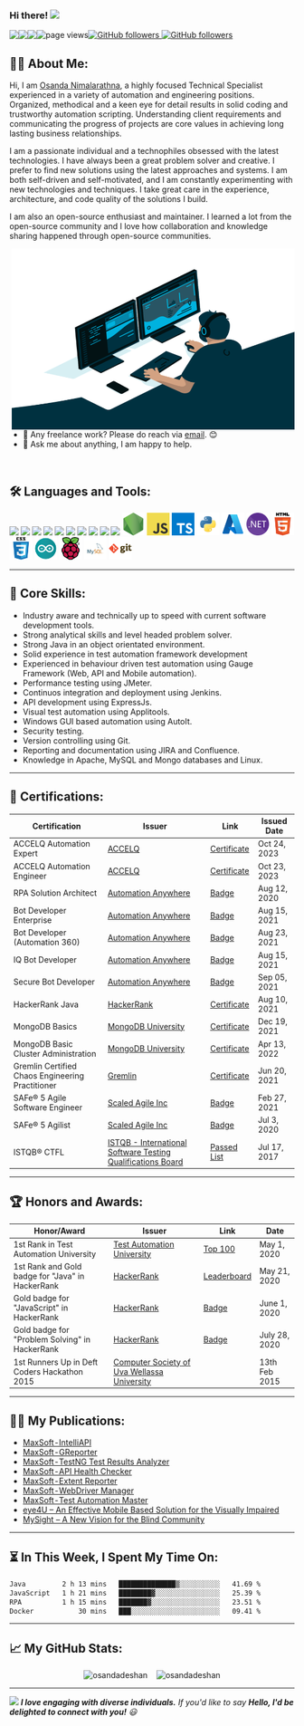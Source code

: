 ### Hi there! <img src="https://media.giphy.com/media/hvRJCLFzcasrR4ia7z/giphy.gif" width="25px">

<a href="https://twitter.com/osandadeshan/">
  <img align="left" src="https://img.shields.io/badge/twitter-%231DA1F2.svg?&style=for-the-badge&logo=twitter&logoColor=white" height=25>
</a> 
<a href="https://www.linkedin.com/in/osandadeshan/">
  <img align="left" src="https://img.shields.io/badge/linkedin-%230077B5.svg?&style=for-the-badge&logo=linkedin&logoColor=white" height=25>
</a> 
<a href="https://osandadeshan.medium.com/">
  <img align="left" src="https://img.shields.io/badge/medium-%2312100E.svg?&style=for-the-badge&logo=medium&logoColor=white" height=25>
</a>
<a href="https://github.com/osandadeshan/">
  <img align="left" src="https://komarev.com/ghpvc/?username=osandadeshan" alt="page views" />
</a>
<a href="https://github.com/osandadeshan?tab=followers">
  <img alt="GitHub followers" src="https://img.shields.io/github/followers/osandadeshan?color=green&logo=github">
</a>
<a href="https://github.com/osandadeshan?tab=stars">
  <img alt="GitHub followers" src="https://img.shields.io/github/stars/osandadeshan?color=yellow&logo=github">
</a>
<br />

## 👨‍💻 About Me:

Hi, I am [Osanda Nimalarathna](https://osandadeshan.github.io/), a highly focused Technical Specialist experienced in a variety of automation and engineering positions. Organized, methodical and a keen eye for detail results in solid coding and trustworthy automation scripting. Understanding client requirements and communicating the progress of projects are core values in achieving long lasting business relationships.

I am a passionate individual and a technophiles obsessed with the latest technologies. I have always been a great problem solver and creative. I prefer to find new solutions using the latest approaches and systems. I am both self-driven and self-motivated, and I am constantly experimenting with new technologies and techniques. I take great care in the experience, architecture, and code quality of the solutions I build.

I am also an open-source enthusiast and maintainer. I learned a lot from the open-source community and I love how collaboration and knowledge sharing happened through open-source communities.

  <img align="right" alt="GIF" src="https://github.com/osandadeshan/osandadeshan/blob/master/code.gif?raw=true" width="500" height="320" />
  
- 💼 Any freelance work? Please do reach via [email](mailto:osanda.deshan@gmail.com). 😊
- 💬 Ask me about anything, I am happy to help.
<br />

## 🛠️ Languages and Tools:

<p>
<img height="40" src="https://user-images.githubusercontent.com/9147189/132085322-d70476c1-aedc-479e-9466-a7820d155037.png">
<img height="40" src="https://user-images.githubusercontent.com/9147189/132085485-77d9a8a3-714e-4522-922b-5047338cdbb1.png">
<img height="40" src="https://user-images.githubusercontent.com/9147189/132085451-dfda532a-fd54-430b-8eb3-48c5b96fbe64.png">
<img height="40" src="https://user-images.githubusercontent.com/9147189/132085461-e585bb96-6a46-4497-b72b-2391b2f10e4b.png">
<img height="40" src="https://user-images.githubusercontent.com/9147189/132085605-08c3bed6-54d9-4062-883c-1b34fa99c925.png">
<img height="40" src="https://user-images.githubusercontent.com/9147189/132085661-65f72872-fe1f-4fd3-b288-c4eec1c4d734.png">
<img height="40" src="https://user-images.githubusercontent.com/9147189/132085683-f2784d89-8119-48d4-95e9-034e46a916ef.png">
<img height="40" src="https://user-images.githubusercontent.com/9147189/132085524-15175cb6-82a2-4337-a524-1e191200fb54.png">
<img height="40" src="https://user-images.githubusercontent.com/9147189/132085548-6d43c0f8-a3e4-4ec8-af30-09713fd553ba.png">
<img height="40" src="https://user-images.githubusercontent.com/9147189/132085559-8caa721a-34da-4a1c-bd56-0a805f6c029c.png">
<img height="40" src="https://raw.githubusercontent.com/github/explore/80688e429a7d4ef2fca1e82350fe8e3517d3494d/topics/nodejs/nodejs.png">
<img height="40" src="https://raw.githubusercontent.com/github/explore/80688e429a7d4ef2fca1e82350fe8e3517d3494d/topics/javascript/javascript.png">
<img height="40" src="https://raw.githubusercontent.com/github/explore/80688e429a7d4ef2fca1e82350fe8e3517d3494d/topics/typescript/typescript.png">
<img height="40"  src="https://raw.githubusercontent.com/github/explore/80688e429a7d4ef2fca1e82350fe8e3517d3494d/topics/python/python.png">
<img height="40" src="https://raw.githubusercontent.com/github/explore/eaef8552d8b082ffafe2bfc8a5023d47da904aac/topics/azure/azure.png">
<img height="40" src="https://raw.githubusercontent.com/github/explore/93d8a67084f94b2a444e510199a6e7622e5b09a3/topics/dotnet/dotnet.png">
<img height="40" src="https://raw.githubusercontent.com/github/explore/80688e429a7d4ef2fca1e82350fe8e3517d3494d/topics/html/html.png">
<img height="40" src="https://raw.githubusercontent.com/github/explore/80688e429a7d4ef2fca1e82350fe8e3517d3494d/topics/css/css.png">
<img height="40"  src="https://raw.githubusercontent.com/github/explore/80688e429a7d4ef2fca1e82350fe8e3517d3494d/topics/arduino/arduino.png">
<img height="40" src="https://raw.githubusercontent.com/github/explore/80688e429a7d4ef2fca1e82350fe8e3517d3494d/topics/raspberry-pi/raspberry-pi.png">
<img height="40" src="https://raw.githubusercontent.com/github/explore/80688e429a7d4ef2fca1e82350fe8e3517d3494d/topics/mysql/mysql.png">
<img height="40" src="https://raw.githubusercontent.com/github/explore/80688e429a7d4ef2fca1e82350fe8e3517d3494d/topics/git/git.png">
</p>
<hr>

## 🚧 Core Skills:

<!-- TODO-IST:START -->

* Industry aware and technically up to speed with current software development tools.
* Strong analytical skills and level headed problem solver.
* Strong Java in an object orientated environment.
* Solid experience in test automation framework development
* Experienced in behaviour driven test automation using Gauge Framework (Web, API and Mobile automation).
* Performance testing using JMeter.
* Continuos integration and deployment using Jenkins.
* API development using ExpressJs.
* Visual test automation using Applitools.
* Windows GUI based automation using AutoIt.
* Security testing.
* Version controlling using Git.
* Reporting and documentation using JIRA and Confluence.
* Knowledge in Apache, MySQL and Mongo databases and Linux.

<!-- TODO-IST:END -->
<hr>

## 🥇 Certifications:
| Certification | Issuer | Link | Issued Date |
| ------------ | ------------ | ------------ | ------------ |
| ACCELQ Automation Expert | [ACCELQ](https://www.accelq.com/) | [Certificate](https://certificate.accelq.com/verify/173bb239690 "Certificate") | Oct 24, 2023 |
| ACCELQ Automation Engineer | [ACCELQ](https://www.accelq.com/) | [Certificate](https://certificate.accelq.com/verify/6f7f4a2e689 "Certificate") | Oct 23, 2023 |
| RPA Solution Architect | [Automation Anywhere](https://www.automationanywhere.com/) | [Badge](https://certificates.automationanywhere.com/f2a97613-6e23-4fdf-9446-79df82ed5a5b "Badge") | Aug 12, 2020 |
| Bot Developer Enterprise | [Automation Anywhere](https://www.automationanywhere.com/) | [Badge](https://certificates.automationanywhere.com/f37c8359-5da9-433c-a224-fe3a3faf1c42 "Badge") | Aug 15, 2021 |
| Bot Developer (Automation 360) | [Automation Anywhere](https://www.automationanywhere.com/) | [Badge](https://certificates.automationanywhere.com/67fb31cb-2f22-4157-8f7a-93b2d6c6d2dc "Badge") | Aug 23, 2021 |
| IQ Bot Developer | [Automation Anywhere](https://www.automationanywhere.com/) | [Badge](https://certificates.automationanywhere.com/2fb63b0e-af37-4f37-bc7e-0dfae0b4477f "Badge") | Aug 15, 2021 |
| Secure Bot Developer | [Automation Anywhere](https://www.automationanywhere.com/) | [Badge](https://certificates.automationanywhere.com/e78aaf13-f62c-436e-bfd4-9bd7e643de40 "Badge") | Sep 05, 2021 |
| HackerRank Java | [HackerRank](https://www.hackerrank.com/) | [Certificate](https://www.hackerrank.com/certificates/3fbf0403009f "Certificate") | Aug 10, 2021 |
| MongoDB Basics | [MongoDB University](https://university.mongodb.com/) | [Certificate](https://university.mongodb.com/course_completion/e9865401-5149-4630-aa04-f94b154c6b15 "Certificate") | Dec 19, 2021 |
| MongoDB Basic Cluster Administration | [MongoDB University](https://university.mongodb.com/) | [Certificate](https://university.mongodb.com/course_completion/831c1097-c30b-4b4f-ad54-8d1f8b3068e7 "Certificate") | Apr 13, 2022 |
| Gremlin Certified Chaos Engineering Practitioner | [Gremlin](https://www.gremlin.com/) | [Certificate](https://www.credential.net/92812c7b-decd-4e82-90e1-d654f870394e "Certificate") | Jun 20, 2021 |
| SAFe® 5 Agile Software Engineer | [Scaled Agile Inc](https://www.scaledagile.com/ "Scaled Agile Inc") | [Badge](https://www.youracclaim.com/badges/2682aa4d-51c2-4db0-b7ea-080f6174ce0f "Badge") | Feb 27, 2021 |
| SAFe® 5 Agilist | [Scaled Agile Inc](https://www.scaledagile.com/ "Scaled Agile Inc") | [Badge](https://www.youracclaim.com/badges/6deb4350-1fc3-4758-a1be-ecfdb04bf17a/linked_in_profile "Badge") | Jul 3, 2020 |
| ISTQB® CTFL | [ISTQB - International Software Testing Qualifications Board](https://www.istqb.org/ "ISTQB - International Software Testing Qualifications Board") | [Passed List](https://www.sl-stb.org/exam/results.html "Passed List") | Jul 17, 2017 |
<hr>

## 🏆 Honors and Awards:

| Honor/Award | Issuer | Link | Date |
| ------------ | ------------ | ------------ | ------------ |
| 1st Rank in Test Automation University | [Test Automation University](https://testautomationu.applitools.com "Test Automation University") | [Top 100](https://testautomationu.applitools.com/tau100.html "Top 100") | May 1, 2020 |
| 1st Rank and Gold badge for "Java" in HackerRank | [HackerRank](https://www.hackerrank.com/ "HackerRank") | [Leaderboard](https://www.hackerrank.com/leaderboard?filter=osandadeshan&filter_on=hacker&limit=5000&page=1&track=java&type=practice "Leaderboard") | May 21, 2020 |
| Gold badge for "JavaScript" in HackerRank | [HackerRank](https://www.hackerrank.com/ "HackerRank") | [Badge](https://www.hackerrank.com/osandadeshan?hr_r=1) | June 1, 2020 |
| Gold badge for "Problem Solving" in HackerRank | [HackerRank](https://www.hackerrank.com/ "HackerRank") | [Badge](https://www.hackerrank.com/osandadeshan?hr_r=1) | July 28, 2020 |
| 1st Runners Up in Deft Coders Hackathon 2015 | [Computer Society of Uva Wellassa University](http://www.uwu.ac.lk/ "Computer Society of Uva Wellassa University") |   | 13th Feb 2015 |
<hr>

## ✍🏻 My Publications:

<!-- BLOG-POST-LIST:START -->

- [MaxSoft - IntelliAPI](https://medium.com/intelliapi)
- [MaxSoft - GReporter](https://medium.com/greporter)
- [MaxSoft - TestNG Test Results Analyzer](https://medium.com/testng-test-results-analyzer)
- [MaxSoft - API Health Checker](https://medium.com/api-health-checker)
- [MaxSoft - Extent Reporter](https://medium.com/extent-reporter)
- [MaxSoft - WebDriver Manager](https://medium.com/webdrivermanager)
- [MaxSoft - Test Automation Master](https://medium.com/automationmaster)
- [eye4U – An Effective Mobile Based Solution for the Visually Impaired]()
- [MySight – A New Vision for the Blind Community](http://repository.kln.ac.lk/handle/123456789/15632)
<!-- BLOG-POST-LIST:END -->
<hr>

## ⏳ In This Week, I Spent My Time On:

<!--START_SECTION:waka-->

```text
Java         2 h 13 mins   ██████████████▒░░░░░░░░░░   41.69 %
JavaScript   1 h 21 mins   ████████▓░░░░░░░░░░░░░░░░   25.39 %
RPA          1 h 15 mins   ███████▓░░░░░░░░░░░░░░░░░   23.51 %
Docker           30 mins   ███░░░░░░░░░░░░░░░░░░░░░░   09.41 %
```

<!--END_SECTION:waka-->
<hr>

## 📈 My GitHub Stats:

<p  align="center"> 
  <img src="https://github-readme-stats.vercel.app/api?username=osandadeshan&show_icons=true&theme=gotham" alt="osandadeshan" />
  &nbsp;&nbsp;
  <img src="https://github-readme-stats.vercel.app/api/top-langs/?username=osandadeshan&layout=compact&theme=gotham" alt="osandadeshan" />
<p>
<hr>

<img src="https://media.giphy.com/media/LnQjpWaON8nhr21vNW/giphy.gif" width="60"> <em><b>I love engaging with diverse individuals.</b> If you'd like to say <b>Hello, I'd be delighted to connect with you!</b> 😃</em>

